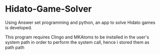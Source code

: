 # Hidato-Game-Solver
Using Answer set programming and python, an app to solve Hidato games is developed.

This program requires Clingo and MKAtoms to be installed in the user's system path in order to perform the system call, hence i stored them as path path
